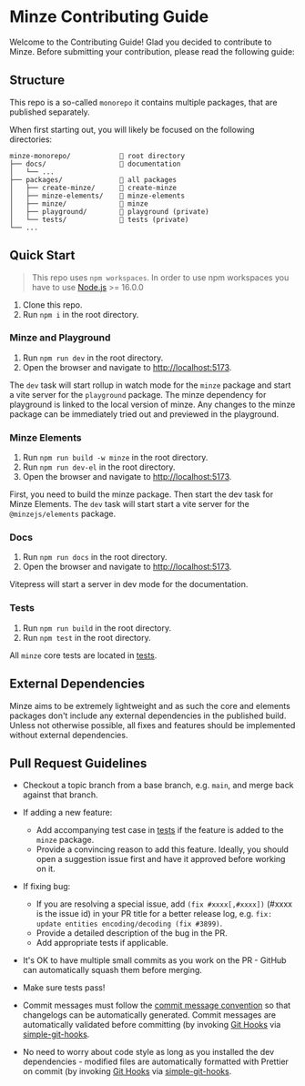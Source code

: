 # Minze Contributing Guide

Welcome to the Contributing Guide! Glad you decided to contribute to Minze. Before submitting your contribution, please read the following guide:

## Structure

This repo is a so-called `monorepo` it contains multiple packages, that are published separately.

When first starting out, you will likely be focused on the following directories:

```
minze-monorepo/            📁 root directory
├── docs/                  📁 documentation
│   └── ...
├── packages/              📁 all packages
│   ├── create-minze/      📁 create-minze
│   ├── minze-elements/    📁 minze-elements
│   ├── minze/             📁 minze
│   ├── playground/        📁 playground (private)
│   └── tests/             📁 tests (private)
└── ...
```

## Quick Start

> This repo uses `npm workspaces`. In order to use npm workspaces you have to use [Node.js](https://nodejs.dev/) >= 16.0.0

1. Clone this repo.
2. Run `npm i` in the root directory.

### Minze and Playground

1. Run `npm run dev` in the root directory.
2. Open the browser and navigate to [http://localhost:5173](http://localhost:5173).

The `dev` task will start rollup in watch mode for the `minze` package and start a vite server for the `playground` package. The minze dependency for playground is linked to the local version of minze. Any changes to the minze package can be immediately tried out and previewed in the playground.

### Minze Elements

1. Run `npm run build -w minze` in the root directory.
2. Run `npm run dev-el` in the root directory.
3. Open the browser and navigate to [http://localhost:5173](http://localhost:5173).

First, you need to build the minze package. Then start the dev task for Minze Elements.
The `dev` task will start start a vite server for the `@minzejs/elements` package.

### Docs

1. Run `npm run docs` in the root directory.
2. Open the browser and navigate to [http://localhost:5173](http://localhost:5173).

Vitepress will start a server in dev mode for the documentation.

### Tests

1. Run `npm run build` in the root directory.
2. Run `npm test` in the root directory.

All `minze` core tests are located in [tests](https://github.com/n6ai/minze/tree/main/packages/tests).

## External Dependencies

Minze aims to be extremely lightweight and as such the core and elements packages don't include any external dependencies in the published build. Unless not otherwise possible, all fixes and features should be implemented without external dependencies.

## Pull Request Guidelines

- Checkout a topic branch from a base branch, e.g. `main`, and merge back against that branch.

- If adding a new feature:

  - Add accompanying test case in [tests](https://github.com/n6ai/minze/tree/main/packages/tests) if the feature is added to the `minze` package.
  - Provide a convincing reason to add this feature. Ideally, you should open a suggestion issue first and have it approved before working on it.

- If fixing bug:

  - If you are resolving a special issue, add `(fix #xxxx[,#xxxx])` (#xxxx is the issue id) in your PR title for a better release log, e.g. `fix: update entities encoding/decoding (fix #3899)`.
  - Provide a detailed description of the bug in the PR.
  - Add appropriate tests if applicable.

- It's OK to have multiple small commits as you work on the PR - GitHub can automatically squash them before merging.

- Make sure tests pass!

- Commit messages must follow the [commit message convention](./COMMIT_CONVENTION.md) so that changelogs can be automatically generated. Commit messages are automatically validated before committing (by invoking [Git Hooks](https://git-scm.com/docs/githooks) via [simple-git-hooks](https://github.com/toplenboren/simple-git-hooks).

- No need to worry about code style as long as you installed the dev dependencies - modified files are automatically formatted with Prettier on commit (by invoking [Git Hooks](https://git-scm.com/docs/githooks) via [simple-git-hooks](https://github.com/toplenboren/simple-git-hooks).
